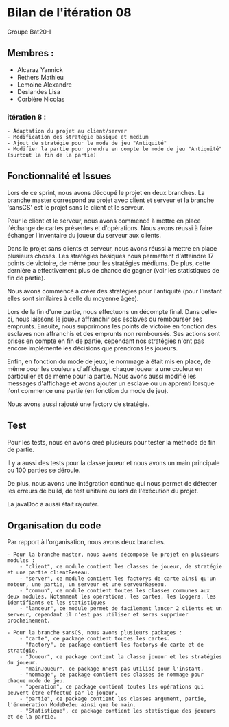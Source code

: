 # Bilan de l'itération 08

Groupe Bat20-I

## Membres : 
- Alcaraz Yannick
- Rethers Mathieu
- Lemoine Alexandre
- Deslandes Lisa
- Corbière Nicolas 

### itération 8 :
    - Adaptation du projet au client/server 
    - Modification des stratégie basique et medium
    - Ajout de stratégie pour le mode de jeu "Antiquité"
    - Modifier la partie pour prendre en compte le mode de jeu "Antiquité" (surtout la fin de la partie)
    
## Fonctionnalité et Issues


<p>
    Lors de ce sprint, nous avons découpé le projet en deux branches. La branche master correspond au projet avec client et serveur et la branche 'sansCS' est le projet sans le client et le serveur.
</p>
<p>
   Pour le client et le serveur, nous avons commencé à mettre en place l'échange de cartes présentes et d'opérations. Nous avons réussi à faire échanger l'inventaire du joueur du serveur aux clients. 
</p>
<p>
    Dans le projet sans clients et serveur, nous avons réussi à mettre en place plusieurs choses. Les stratégies basiques nous permettent d'atteindre 17 points de victoire, de même pour les stratégies médiums. De plus, cette dernière a effectivement plus de chance de gagner (voir les statistiques de fin de partie).
</p>
<p>
   Nous avons commencé à créer des stratégies pour l'antiquité (pour l'instant elles sont similaires à celle du moyenne âgée).
</p>
<p>
    Lors de la fin d'une partie, nous effectuons un décompte final. Dans celle-ci, nous laissons le joueur affranchir ses esclaves ou rembourser ses emprunts. Ensuite, nous supprimons les points de victoire en fonction des esclaves non affranchis et des emprunts non remboursés. Ses actions sont prises en compte en fin de partie, cependant nos stratégies n'ont pas encore implémenté les décisions que prendrons les joueurs.
</p>
<p>
    Enfin, en fonction du mode de jeux, le nommage à était mis en place, de même pour les couleurs d'affichage, chaque joueur a une couleur en particulier et de même pour la partie. Nous avons aussi modifié les messages d'affichage et avons ajouter un esclave ou un apprenti lorsque l'ont commence une partie (en fonction du mode de jeu).
</p>
<p>
    Nous avons aussi rajouté une factory de stratégie.</p>
</p>
    



## Test
<p>
Pour les tests, nous en avons créé plusieurs pour tester la méthode de fin de partie. 
</p>
<p>
Il y a aussi des tests pour la classe joueur et nous avons un main principale ou 100 parties se déroule. 
</p>
<p>
De plus, nous avons une intégration continue qui nous permet de détecter les erreurs de build, de test unitaire ou lors de l'exécution du projet.
</p>
<p>
La javaDoc a aussi était rajouter.
</p>

## Organisation du code 

<p>
    Par rapport à l'organisation, nous avons deux branches.
</p>

    - Pour la branche master, nous avons décomposé le projet en plusieurs modules :
        - "client", ce module contient les classes de joueur, de stratégie et une partie clientReseau.
        - "server", ce module contient les factorys de carte ainsi qu'un moteur, une partie, un serveur et une serveurReseau.
        - "commun", ce module contient toutes les classes communes aux deux modules. Notamment les opérations, les cartes, les loggers, les identifiants et les statistiques
        - "lanceur", ce module permet de facilement lancer 2 clients et un serveur, cependant il n'est pas utiliser et seras supprimer prochainement.

    - Pour la branche sansCS, nous avons plusieurs packages :
        - "carte", ce package contient toutes les cartes.
        - "factory", ce package contient les factorys de carte et de stratégie.
        - "Joueur", ce package contient la classe joueur et les stratégies du joueur.
        - "mainJoueur", ce package n'est pas utilisé pour l'instant.
        - "nommage", ce package contient des classes de nommage pour chaque mode de jeu.
        - "operation", ce package contient toutes les opérations qui peuvent être effectué par le joueur.
        - "partie", ce package contient les classes argument, partie, l'énumération ModeDeJeu ainsi que le main. 
        - "Statistique", ce package contient les statistique des joueurs et de la partie.
   





